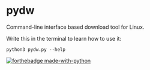 # pydw
Command-line interface based download tool for Linux.

Write this in the terminal to learn how to use it:

```
python3 pydw.py --help
```

[![forthebadge made-with-python](http://ForTheBadge.com/images/badges/made-with-python.svg)](https://www.python.org/)
